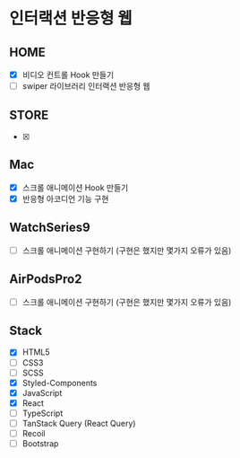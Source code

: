 # 인터랙션 반응형 웹

## HOME
- [x] 비디오 컨트롤 Hook 만들기
- [ ] swiper 라이브러리 인터랙션 반응형 웹

## STORE
- [x] 

## Mac
- [x] 스크롤 애니메이션 Hook 만들기
- [x] 반응형 아코디언 기능 구현

## WatchSeries9
- [ ] 스크롤 애니메이션 구현하기 (구현은 했지만 몇가지 오류가 있음)

## AirPodsPro2
- [ ] 스크롤 애니메이션 구현하기 (구현은 했지만 몇가지 오류가 있음)

## Stack
- [x] HTML5
- [ ] CSS3
- [ ] SCSS
- [x] Styled-Components
- [x] JavaScript
- [x] React
- [ ] TypeScript
- [ ] TanStack Query (React Query)
- [ ] Recoil
- [ ] Bootstrap
